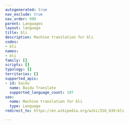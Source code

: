 ```yaml
---
autogenerated: true
nav_exclude: true
nav_order: 999
parent: Languages
layout: language
title: bli
description: Machine translation for bli
codes:
- bli
names:
- bli
family: []
scripts: []
typology: []
territories: []
supported_apis:
- id: baidu
  name: Baidu Translate
  supported_language_count: 197
seo:
  name: Machine translation for bli
  type: Language
redirect_to: https://en.wikipedia.org/wiki/ISO_639:bli

---
```


